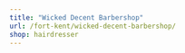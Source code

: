 ```yaml
---
title: "Wicked Decent Barbershop"
url: /fort-kent/wicked-decent-barbershop/
shop: hairdresser
---
```

